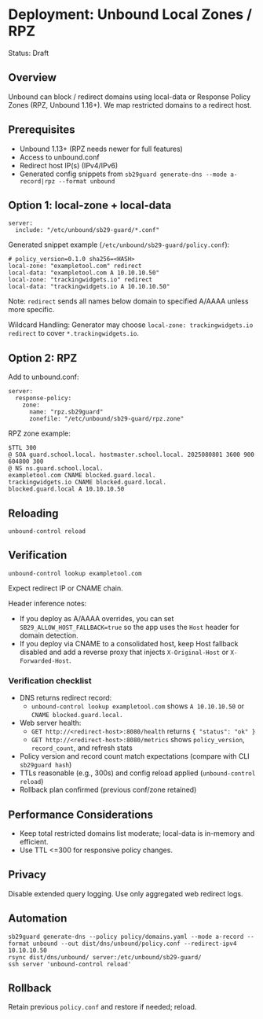 # Deployment: Unbound Local Zones / RPZ

Status: Draft

## Overview
Unbound can block / redirect domains using local-data or Response Policy Zones (RPZ, Unbound 1.16+). We map restricted domains to a redirect host.

## Prerequisites
- Unbound 1.13+ (RPZ needs newer for full features)
- Access to unbound.conf
- Redirect host IP(s) (IPv4/IPv6)
- Generated config snippets from `sb29guard generate-dns --mode a-record|rpz --format unbound`

## Option 1: local-zone + local-data
```
server:
  include: "/etc/unbound/sb29-guard/*.conf"
```
Generated snippet example (`/etc/unbound/sb29-guard/policy.conf`):
```
# policy_version=0.1.0 sha256=<HASH>
local-zone: "exampletool.com" redirect
local-data: "exampletool.com A 10.10.10.50"
local-zone: "trackingwidgets.io" redirect
local-data: "trackingwidgets.io A 10.10.10.50"
```
Note: `redirect` sends all names below domain to specified A/AAAA unless more specific.

Wildcard Handling: Generator may choose `local-zone: trackingwidgets.io redirect` to cover `*.trackingwidgets.io`.

## Option 2: RPZ
Add to unbound.conf:
```
server:
  response-policy:
    zone:
      name: "rpz.sb29guard"
      zonefile: "/etc/unbound/sb29-guard/rpz.zone"
```
RPZ zone example:
```
$TTL 300
@ SOA guard.school.local. hostmaster.school.local. 2025080801 3600 900 604800 300
@ NS ns.guard.school.local.
exampletool.com CNAME blocked.guard.local.
trackingwidgets.io CNAME blocked.guard.local.
blocked.guard.local A 10.10.10.50
```

## Reloading
```
unbound-control reload
```

## Verification
```
unbound-control lookup exampletool.com
```
Expect redirect IP or CNAME chain.

Header inference notes:
- If you deploy as A/AAAA overrides, you can set `SB29_ALLOW_HOST_FALLBACK=true` so the app uses the `Host` header for domain detection.
- If you deploy via CNAME to a consolidated host, keep Host fallback disabled and add a reverse proxy that injects `X-Original-Host` or `X-Forwarded-Host`.

### Verification checklist
- DNS returns redirect record:
  - `unbound-control lookup exampletool.com` shows `A 10.10.10.50` or `CNAME blocked.guard.local.`
- Web server health:
  - `GET http://<redirect-host>:8080/health` returns `{ "status": "ok" }`
  - `GET http://<redirect-host>:8080/metrics` shows `policy_version`, `record_count`, and refresh stats
- Policy version and record count match expectations (compare with CLI `sb29guard hash`)
- TTLs reasonable (e.g., 300s) and config reload applied (`unbound-control reload`)
- Rollback plan confirmed (previous conf/zone retained)

## Performance Considerations
- Keep total restricted domains list moderate; local-data is in-memory and efficient.
- Use TTL <=300 for responsive policy changes.

## Privacy
Disable extended query logging. Use only aggregated web redirect logs.

## Automation
```
sb29guard generate-dns --policy policy/domains.yaml --mode a-record --format unbound --out dist/dns/unbound/policy.conf --redirect-ipv4 10.10.10.50
rsync dist/dns/unbound/ server:/etc/unbound/sb29-guard/
ssh server 'unbound-control reload'
```

## Rollback
Retain previous `policy.conf` and restore if needed; reload.
